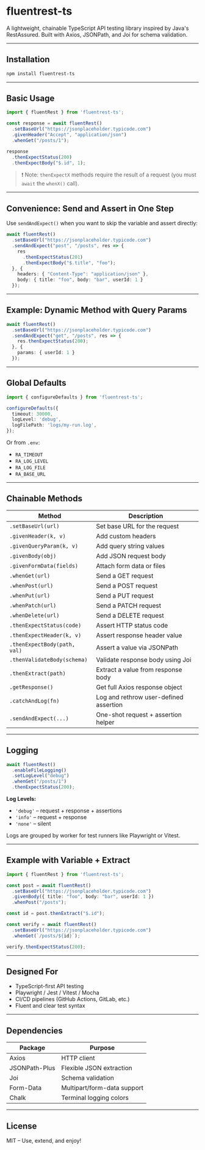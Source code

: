 # fluentrest-ts

A lightweight, chainable TypeScript API testing library inspired by Java's RestAssured. Built with Axios, JSONPath, and Joi for schema validation.

---

##  Installation

```bash
npm install fluentrest-ts
```

---

##  Basic Usage

```ts
import { fluentRest } from 'fluentrest-ts';

const response = await fluentRest()
  .setBaseUrl("https://jsonplaceholder.typicode.com")
  .givenHeader("Accept", "application/json")
  .whenGet("/posts/1");

response
  .thenExpectStatus(200)
  .thenExpectBody("$.id", 1);
```

> ❗️ Note: `thenExpectX` methods require the result of a request (you must `await` the `whenX()` call).

---

##  Convenience: Send and Assert in One Step

Use `sendAndExpect()` when you want to skip the variable and assert directly:

```ts
await fluentRest()
  .setBaseUrl("https://jsonplaceholder.typicode.com")
  .sendAndExpect("post", "/posts", res => {
    res
      .thenExpectStatus(201)
      .thenExpectBody("$.title", "foo");
  }, {
    headers: { "Content-Type": "application/json" },
    body: { title: "foo", body: "bar", userId: 1 }
  });
```

---

##  Example: Dynamic Method with Query Params

```ts
await fluentRest()
  .setBaseUrl("https://jsonplaceholder.typicode.com")
  .sendAndExpect("get", "/posts", res => {
    res.thenExpectStatus(200);
  }, {
    params: { userId: 1 }
  });
```

---

##  Global Defaults

```ts
import { configureDefaults } from 'fluentrest-ts';

configureDefaults({
  timeout: 30000,
  logLevel: 'debug',
  logFilePath: 'logs/my-run.log',
});
```

Or from `.env`:
- `RA_TIMEOUT`
- `RA_LOG_LEVEL`
- `RA_LOG_FILE`
- `RA_BASE_URL`

---

##  Chainable Methods

| Method                        | Description                              |
|------------------------------|------------------------------------------|
| `.setBaseUrl(url)`           | Set base URL for the request             |
| `.givenHeader(k, v)`         | Add custom headers                       |
| `.givenQueryParam(k, v)`     | Add query string values                  |
| `.givenBody(obj)`            | Add JSON request body                    |
| `.givenFormData(fields)`     | Attach form data or files                |
| `.whenGet(url)`              | Send a GET request                       |
| `.whenPost(url)`             | Send a POST request                      |
| `.whenPut(url)`              | Send a PUT request                       |
| `.whenPatch(url)`            | Send a PATCH request                     |
| `.whenDelete(url)`           | Send a DELETE request                    |
| `.thenExpectStatus(code)`    | Assert HTTP status code                  |
| `.thenExpectHeader(k, v)`    | Assert response header value             |
| `.thenExpectBody(path, val)` | Assert a value via JSONPath              |
| `.thenValidateBody(schema)`  | Validate response body using Joi         |
| `.thenExtract(path)`         | Extract a value from response body       |
| `.getResponse()`             | Get full Axios response object           |
| `.catchAndLog(fn)`           | Log and rethrow user-defined assertion   |
| `.sendAndExpect(...)`        | One-shot request + assertion helper      |

---

##  Logging

```ts
await fluentRest()
  .enableFileLogging()
  .setLogLevel("debug")
  .whenGet("/posts/1")
  .thenExpectStatus(200);
```

**Log Levels:**
- `'debug'` – request + response + assertions
- `'info'` – request + response
- `'none'` – silent

Logs are grouped by worker for test runners like Playwright or Vitest.

---

##  Example with Variable + Extract

```ts
import { fluentRest } from 'fluentrest-ts';

const post = await fluentRest()
  .setBaseUrl("https://jsonplaceholder.typicode.com")
  .givenBody({ title: "foo", body: "bar", userId: 1 })
  .whenPost("/posts");

const id = post.thenExtract("$.id");

const verify = await fluentRest()
  .setBaseUrl("https://jsonplaceholder.typicode.com")
  .whenGet(`/posts/${id}`);

verify.thenExpectStatus(200);
```

---

##  Designed For

- TypeScript-first API testing
- Playwright / Jest / Vitest / Mocha
- CI/CD pipelines (GitHub Actions, GitLab, etc.)
- Fluent and clear test syntax

---

##  Dependencies

| Package        | Purpose                           |
|----------------|-----------------------------------|
| Axios          | HTTP client                       |
| JSONPath-Plus  | Flexible JSON extraction          |
| Joi            | Schema validation                 |
| Form-Data      | Multipart/form-data support       |
| Chalk          | Terminal logging colors           |

---

##  License

MIT – Use, extend, and enjoy!
